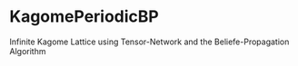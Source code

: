 # KagomePeriodicBP
 Infinite Kagome Lattice using Tensor-Network and the Beliefe-Propagation Algorithm

